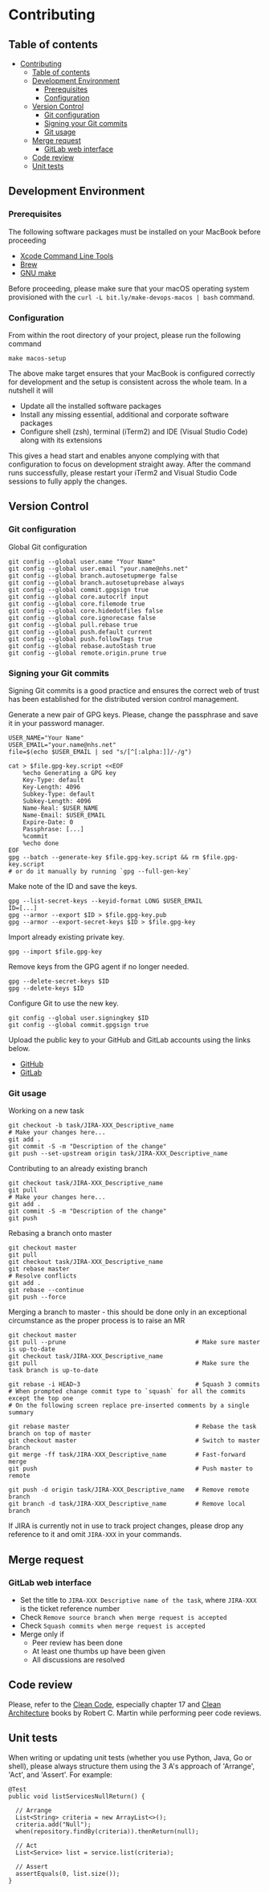 # Contributing

## Table of contents

- [Contributing](#contributing)
  - [Table of contents](#table-of-contents)
  - [Development Environment](#development-environment)
    - [Prerequisites](#prerequisites)
    - [Configuration](#configuration)
  - [Version Control](#version-control)
    - [Git configuration](#git-configuration)
    - [Signing your Git commits](#signing-your-git-commits)
    - [Git usage](#git-usage)
  - [Merge request](#merge-request)
    - [GitLab web interface](#gitlab-web-interface)
  - [Code review](#code-review)
  - [Unit tests](#unit-tests)

## Development Environment

### Prerequisites

The following software packages must be installed on your MacBook before proceeding

- [Xcode Command Line Tools](https://apps.apple.com/gb/app/xcode/id497799835?mt=12)
- [Brew](https://brew.sh/)
- [GNU make](https://formulae.brew.sh/formula/make)

Before proceeding, please make sure that your macOS operating system provisioned with the `curl -L bit.ly/make-devops-macos | bash` command.

### Configuration

From within the root directory of your project, please run the following command

    make macos-setup

The above make target ensures that your MacBook is configured correctly for development and the setup is consistent across the whole team. In a nutshell it will

- Update all the installed software packages
- Install any missing essential, additional and corporate software packages
- Configure shell (zsh), terminal (iTerm2) and IDE (Visual Studio Code) along with its extensions

This gives a head start and enables anyone complying with that configuration to focus on development straight away. After the command runs successfully, please restart your iTerm2 and Visual Studio Code sessions to fully apply the changes.

## Version Control

### Git configuration

Global Git configuration

    git config --global user.name "Your Name"
    git config --global user.email "your.name@nhs.net"
    git config --global branch.autosetupmerge false
    git config --global branch.autosetuprebase always
    git config --global commit.gpgsign true
    git config --global core.autocrlf input
    git config --global core.filemode true
    git config --global core.hidedotfiles false
    git config --global core.ignorecase false
    git config --global pull.rebase true
    git config --global push.default current
    git config --global push.followTags true
    git config --global rebase.autoStash true
    git config --global remote.origin.prune true

### Signing your Git commits

Signing Git commits is a good practice and ensures the correct web of trust has been established for the distributed version control management.

Generate a new pair of GPG keys. Please, change the passphrase and save it in your password manager.

    USER_NAME="Your Name"
    USER_EMAIL="your.name@nhs.net"
    file=$(echo $USER_EMAIL | sed "s/[^[:alpha:]]/-/g")

    cat > $file.gpg-key.script <<EOF
        %echo Generating a GPG key
        Key-Type: default
        Key-Length: 4096
        Subkey-Type: default
        Subkey-Length: 4096
        Name-Real: $USER_NAME
        Name-Email: $USER_EMAIL
        Expire-Date: 0
        Passphrase: [...]
        %commit
        %echo done
    EOF
    gpg --batch --generate-key $file.gpg-key.script && rm $file.gpg-key.script
    # or do it manually by running `gpg --full-gen-key`

Make note of the ID and save the keys.

    gpg --list-secret-keys --keyid-format LONG $USER_EMAIL
    ID=[...]
    gpg --armor --export $ID > $file.gpg-key.pub
    gpg --armor --export-secret-keys $ID > $file.gpg-key

Import already existing private key.

    gpg --import $file.gpg-key

Remove keys from the GPG agent if no longer needed.

    gpg --delete-secret-keys $ID
    gpg --delete-keys $ID

Configure Git to use the new key.

    git config --global user.signingkey $ID
    git config --global commit.gpgsign true

Upload the public key to your GitHub and GitLab accounts using the links below.

- [GitHub](https://github.com/settings/keys)
- [GitLab](https://gitlab.mgmt.texasplatform.uk/profile/gpg_keys)

### Git usage

Working on a new task

    git checkout -b task/JIRA-XXX_Descriptive_name
    # Make your changes here...
    git add .
    git commit -S -m "Description of the change"
    git push --set-upstream origin task/JIRA-XXX_Descriptive_name

Contributing to an already existing branch

    git checkout task/JIRA-XXX_Descriptive_name
    git pull
    # Make your changes here...
    git add .
    git commit -S -m "Description of the change"
    git push

Rebasing a branch onto master

    git checkout master
    git pull
    git checkout task/JIRA-XXX_Descriptive_name
    git rebase master
    # Resolve conflicts
    git add .
    git rebase --continue
    git push --force

Merging a branch to master - this should be done only in an exceptional circumstance as the proper process is to raise an MR

    git checkout master
    git pull --prune                                    # Make sure master is up-to-date
    git checkout task/JIRA-XXX_Descriptive_name
    git pull                                            # Make sure the task branch is up-to-date

    git rebase -i HEAD~3                                # Squash 3 commits
    # When prompted change commit type to `squash` for all the commits except the top one
    # On the following screen replace pre-inserted comments by a single summary

    git rebase master                                   # Rebase the task branch on top of master
    git checkout master                                 # Switch to master branch
    git merge -ff task/JIRA-XXX_Descriptive_name        # Fast-forward merge
    git push                                            # Push master to remote

    git push -d origin task/JIRA-XXX_Descriptive_name   # Remove remote branch
    git branch -d task/JIRA-XXX_Descriptive_name        # Remove local branch

If JIRA is currently not in use to track project changes, please drop any reference to it and omit `JIRA-XXX` in your commands.

## Merge request

### GitLab web interface

- Set the title to `JIRA-XXX Descriptive name of the task`, where `JIRA-XXX` is the ticket reference number
- Check `Remove source branch when merge request is accepted`
- Check `Squash commits when merge request is accepted`
- Merge only if
  - Peer review has been done
  - At least one thumbs up have been given
  - All discussions are resolved

## Code review

Please, refer to the [Clean Code](https://learning.oreilly.com/library/view/clean-code/9780136083238/), especially chapter 17 and [Clean Architecture](https://learning.oreilly.com/library/view/clean-architecture-a/9780134494272/) books by Robert C. Martin while performing peer code reviews.

## Unit tests

When writing or updating unit tests (whether you use Python, Java, Go or shell), please always structure them using the 3 A's approach of 'Arrange', 'Act', and 'Assert'. For example:

    @Test
    public void listServicesNullReturn() {

      // Arrange
      List<String> criteria = new ArrayList<>();
      criteria.add("Null");
      when(repository.findBy(criteria)).thenReturn(null);

      // Act
      List<Service> list = service.list(criteria);

      // Assert
      assertEquals(0, list.size());
    }
